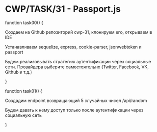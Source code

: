 # CWP/TASK/31 - Passport.js
function task00() {

Создаем на Github репозиторий cwp-31, клонируем его, открываем в IDE

Устанавливаем sequelize, express, cookie-parser, jsonwebtoken и passport

Будем реализовывать стратегию аутентификации через социальные сети. Провайдера выберите самостоятельно (Twitter, Facebook, VK, Github и т.д.)

}

function task01() {

Создадим endpoint возвращающий 5 случайных чисел /api/random

Будем давать к нему доступ только после аутентификации через социальную сеть

}